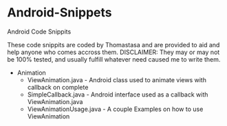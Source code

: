 # Android-Snippets
Android Code Snippits

These code snippits are coded by Thomastasa and are provided to aid and help anyone who comes accross them.
DISCLAIMER: They may or may not be 100% tested, and usually fulfill whatever need caused me to write them.

* Animation
  * ViewAnimation.java - Android class used to animate views with callback on complete
  * SimpleCallback.java - Android interface used as a callback with ViewAnimation.java
  * ViewAnimationUsage.java - A couple Examples on how to use ViewAnimation

